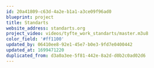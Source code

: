 ```yaml
---
id: 20a41809-c63d-4a2e-b1a1-a3ce09f96ad0
blueprint: project
title: Standarts
website_address: standarts.org
project_video: videos/tyfte_work_standarts/master.m3u8
color_field: '#ff1100'
updated_by: 06410ee8-92e1-45e7-b0e3-9fd7e0400442
updated_at: 1699471220
duplicated_from: d3a0a3ee-5f81-442e-8a2d-d0b2c0ad02d6
---
```

